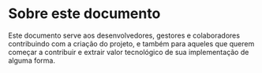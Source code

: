 # Sobre este documento

Este documento serve aos desenvolvedores, gestores e colaboradores contribuindo com a criação do projeto, e também para aqueles que querem começar a contribuir e extrair valor tecnológico de sua implementação de alguma forma.
